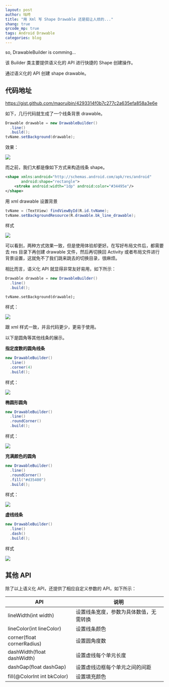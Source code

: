 ```yaml
---
layout: post
author: 咕咚
title: "用 Xml 写 Shape Drawable 还是挺让人烦的..."
shang: true
qrcode_mp: true
tags: Android Drawable
categories: blog 
---
```


so, DrawableBuilder is comming...

该 Builder 类主要提供语义化的 API 进行快捷的 Shape 创建操作。

通过语义化的 API 创建 shape drawable。

## 代码地址

https://gist.github.com/maoruibin/4293314f0b7c277c2a635efa858a3e6e


如下，几行代码就生成了一个线条背景 drawable。

```Java
Drawable drawable = new DrawableBuilder()
  .line()
  .build();
tvName.setBackground(drawable);
```

效果：

![](https://ws3.sinaimg.cn/large/006tKfTcly1g1eumuk7isj30dg03mmwx.jpg)

而之前，我们大都是像如下方式来构造线条 shape。

```xml
<shape xmlns:android="http://schemas.android.com/apk/res/android" 
       android:shape="rectangle">
    <stroke android:width="1dp" android:color="#34495e"/>
</shape>
```

用 xml drawable 设置背景

```java
tvName = (TextView) findViewById(R.id.tvName);
tvName.setBackgroundResource(R.drawable.bk_line_drawable);
```
样式

![](https://ws3.sinaimg.cn/large/006tKfTcly1g1eumuk7isj30dg03mmwx.jpg)

可以看到，两种方式效果一致，但是使用体验却更好。在写好布局文件后，都需要去 res 目录下再创建 drawable 文件，然后再切换回 Activity 或者布局文件进行背景设置，这就免不了我们跳来跳去的切换目录，很麻烦。

相比而言，语义化 API 就显得非常友好易用，如下所示：

```java
Drawable drawable = new DrawableBuilder()
  .line()
  .build();
```

```
tvName.setBackground(drawable);
```

样式：

![](https://ws3.sinaimg.cn/large/006tKfTcly1g1eumuk7isj30dg03mmwx.jpg)

跟 xml 样式一致，并且代码更少，更易于使用。

以下是圆角等其他线条的展示。

**指定度数的圆角线条**

```java
new DrawableBuilder()
  .line()
  .corner(4)
  .build();
```

样式：

![](https://ws2.sinaimg.cn/large/006tKfTcly1g1eu63aw9rj30d603imwx.jpg)

**椭圆形圆角**
```java
new DrawableBuilder()
  .line()
  .roundCorner()
  .build();		
```

样式：

![](https://ws1.sinaimg.cn/large/006tKfTcly1g1eu8cytmqj30d403et8h.jpg)

**充满颜色的圆角**

```Java
new DrawableBuilder()
  .line()
  .roundCorner()
  .fill("#d35400")
  .build();
```

样式：

![](https://ws2.sinaimg.cn/large/006tKfTcly1g1eug4duitj30de03wwe9.jpg)

**虚线线条**

```java
new DrawableBuilder()
  .line()
  .dash()
  .build();
```

样式

![](https://ws3.sinaimg.cn/large/006tKfTcly1g1eus2o5l1j30d603sq2p.jpg)

## 其他 API

除了以上语义化 API，还提供了相应自定义参数的 API，如下所示：

| API                         | 说明                  |
| --------------------------- | ------------------- |
| lineWidth(int width)        | 设置线条宽度，参数为具体数值，无需转换 |
| lineColor(int lineColor)    | 设置线条颜色              |
| corner(float cornerRadius)  | 设置圆角度数              |
| dashWidth(float dashWidth)  | 设置虚线每个单元长度          |
| dashGap(float dashGap)      | 设置虚线边框每个单元之间的间距     |
| fill(@ColorInt int bkColor) | 设置填充颜色              |

